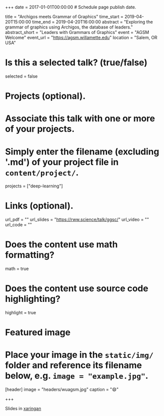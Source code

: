 +++
date = 2017-01-01T00:00:00  # Schedule page publish date.

title = "Archigos meets Grammar of Graphics"
time_start = 2019-04-20T15:00:00
time_end = 2019-04-20T16:00:00
abstract = "Exploring the grammar of graphics using Archigos, the database of leaders."
abstract_short = "Leaders with Grammars of Graphics"
event = "AGSM Welcome"
event_url = "https://agsm.willamette.edu"
location = "Salem, OR USA"

# Is this a selected talk? (true/false)
selected = false

# Projects (optional).
#   Associate this talk with one or more of your projects.
#   Simply enter the filename (excluding '.md') of your project file in `content/project/`.
projects = ["deep-learning"]

# Links (optional).
url_pdf = ""
url_slides = "https://rww.science/talk/ggsc/"
url_video = ""
url_code = ""

# Does the content use math formatting?
math = true

# Does the content use source code highlighting?
highlight = true

# Featured image
# Place your image in the `static/img/` folder and reference its filename below, e.g. `image = "example.jpg"`.
[header]
image = "headers/wuagsm.jpg"
caption = ":smile:"

+++

Slides in [xaringan](https://rww.science/talk/gscc/)
